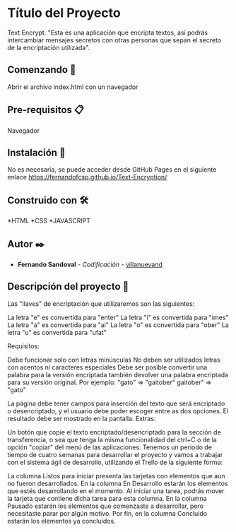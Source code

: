 # Título del Proyecto
Text Encrypt. 
"Esta es una aplicación que encripta textos, así podrás intercambiar mensajes secretos con otras personas que sepan el secreto de la encriptación utilizada".

## Comenzando 🚀
Abrir el archivo index.html con un navegador

## Pre-requisitos 📋
Navegador

## Instalación 🔧
No es necesaria, se puede acceder desde GitHub Pages en el siguiente enlace https://fernandofcsp.github.io/Text-Encryption/

## Construido con 🛠️
*HTML
*CSS
*JAVASCRIPT

## Autor ✒️
* **Fernando Sandoval** - *Codificación* - [villanuevand](https://github.com/fernandofcsp)

## Descripción del proyecto 📖
Las "llaves" de encriptación que utilizaremos son las siguientes:

La letra "e" es convertida para "enter"
La letra "i" es convertida para "imes"
La letra "a" es convertida para "ai"
La letra "o" es convertida para "ober"
La letra "u" es convertida para "ufat"

Requisitos:

Debe funcionar solo con letras minúsculas
No deben ser utilizados letras con acentos ni caracteres especiales
Debe ser posible convertir una palabra para la versión encriptada también devolver una palabra encriptada para su versión original.
Por ejemplo:
"gato" => "gaitober"
gaitober" => "gato"

La página debe tener campos para
inserción del texto que será encriptado o desencriptado, y el usuario debe poder escoger entre as dos opciones.
El resultado debe ser mostrado en la pantalla.
Extras:

Un botón que copie el texto encriptado/desencriptado para la sección de transferencia, o sea que tenga la misma funcionalidad del ctrl+C o de la opción "copiar" del menú de las aplicaciones.
Tenemos un periodo de tiempo de cuatro semanas para desarrollar el proyecto y vamos a trabajar con el sistema ágil de desarrollo, utilizando el Trello de la siguiente forma:

La columna Listos para iniciar presenta las tarjetas con elementos que aun no fueron desarrollados.
En la columna En Desarrollo estarán los elementos que estés desarrollando en el momento. Al iniciar una tarea, podrás mover la tarjeta que contiene dicha tarea para esta columna.
En la columna Pausado estarán los elementos que comenzaste a desarrollar, pero necesitaste parar por algún motivo.
Por fin, en la columna Concluido estarán los elementos ya concluidos.
